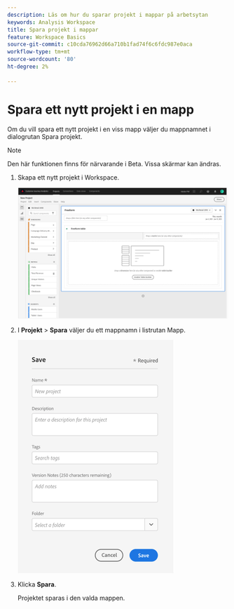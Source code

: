```yaml
---
description: Läs om hur du sparar projekt i mappar på arbetsytan
keywords: Analysis Workspace
title: Spara projekt i mappar
feature: Workspace Basics
source-git-commit: c10cda76962d66a710b1fad74f6c6fdc987e0aca
workflow-type: tm+mt
source-wordcount: '80'
ht-degree: 2%

---
```



# Spara ett nytt projekt i en mapp

Om du vill spara ett nytt projekt i en viss mapp väljer du mappnamnet i dialogrutan Spara projekt.

>[!NOTE]
>
>Den här funktionen finns för närvarande i Beta. Vissa skärmar kan ändras.

1. Skapa ett nytt projekt i Workspace.

   ![](/help/analyze/analysis-workspace/build-workspace-project/assets/save-to-folder1.png)

1. I **Projekt** > **Spara** väljer du ett mappnamn i listrutan Mapp.

   ![](/help/analyze/analysis-workspace/build-workspace-project/assets/save-to-folder2.png)

1. Klicka **Spara**.

   Projektet sparas i den valda mappen.
